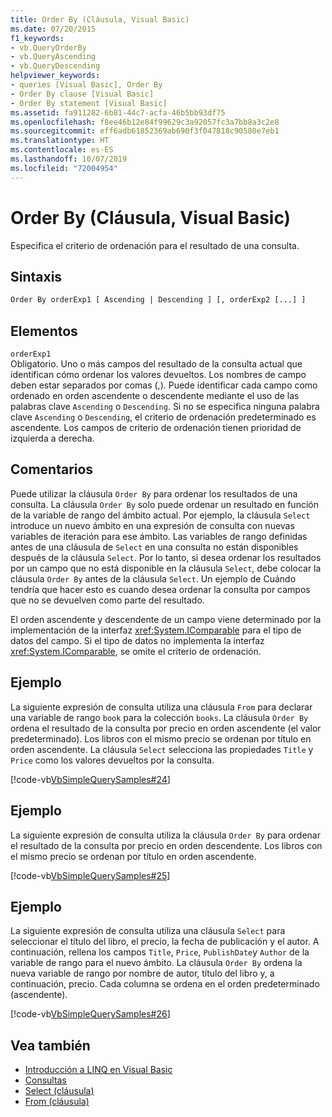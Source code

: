 ```yaml
---
title: Order By (Cláusula, Visual Basic)
ms.date: 07/20/2015
f1_keywords:
- vb.QueryOrderBy
- vb.QueryAscending
- vb.QueryDescending
helpviewer_keywords:
- queries [Visual Basic], Order By
- Order By clause [Visual Basic]
- Order By statement [Visual Basic]
ms.assetid: fa911282-6b81-44c7-acfa-46b5bb93df75
ms.openlocfilehash: f8ee46b12e84f99629c3a92057fc3a7bb8a3c2e8
ms.sourcegitcommit: eff6adb61852369ab690f3f047818c90580e7eb1
ms.translationtype: HT
ms.contentlocale: es-ES
ms.lasthandoff: 10/07/2019
ms.locfileid: "72004954"
---
```

# <a name="order-by-clause-visual-basic"></a>Order By (Cláusula, Visual Basic)
Especifica el criterio de ordenación para el resultado de una consulta.  
  
## <a name="syntax"></a>Sintaxis  
  
```vb  
Order By orderExp1 [ Ascending | Descending ] [, orderExp2 [...] ]  
```  
  
## <a name="parts"></a>Elementos  
 `orderExp1`  
 Obligatorio. Uno o más campos del resultado de la consulta actual que identifican cómo ordenar los valores devueltos. Los nombres de campo deben estar separados por comas (,). Puede identificar cada campo como ordenado en orden ascendente o descendente mediante el uso de las palabras clave `Ascending` o `Descending`. Si no se especifica ninguna palabra clave `Ascending` o `Descending`, el criterio de ordenación predeterminado es ascendente. Los campos de criterio de ordenación tienen prioridad de izquierda a derecha.  
  
## <a name="remarks"></a>Comentarios  
 Puede utilizar la cláusula `Order By` para ordenar los resultados de una consulta. La cláusula `Order By` solo puede ordenar un resultado en función de la variable de rango del ámbito actual. Por ejemplo, la cláusula `Select` introduce un nuevo ámbito en una expresión de consulta con nuevas variables de iteración para ese ámbito. Las variables de rango definidas antes de una cláusula de `Select` en una consulta no están disponibles después de la cláusula `Select`. Por lo tanto, si desea ordenar los resultados por un campo que no está disponible en la cláusula `Select`, debe colocar la cláusula `Order By` antes de la cláusula `Select`. Un ejemplo de Cuándo tendría que hacer esto es cuando desea ordenar la consulta por campos que no se devuelven como parte del resultado.  
  
 El orden ascendente y descendente de un campo viene determinado por la implementación de la interfaz <xref:System.IComparable> para el tipo de datos del campo. Si el tipo de datos no implementa la interfaz <xref:System.IComparable>, se omite el criterio de ordenación.  
  
## <a name="example"></a>Ejemplo  
 La siguiente expresión de consulta utiliza una cláusula `From` para declarar una variable de rango `book` para la colección `books`. La cláusula `Order By` ordena el resultado de la consulta por precio en orden ascendente (el valor predeterminado). Los libros con el mismo precio se ordenan por título en orden ascendente. La cláusula `Select` selecciona las propiedades `Title` y `Price` como los valores devueltos por la consulta.  
  
 [!code-vb[VbSimpleQuerySamples#24](~/samples/snippets/visualbasic/VS_Snippets_VBCSharp/VbSimpleQuerySamples/VB/QuerySamples1.vb#24)]  
  
## <a name="example"></a>Ejemplo  
 La siguiente expresión de consulta utiliza la cláusula `Order By` para ordenar el resultado de la consulta por precio en orden descendente. Los libros con el mismo precio se ordenan por título en orden ascendente.  
  
 [!code-vb[VbSimpleQuerySamples#25](~/samples/snippets/visualbasic/VS_Snippets_VBCSharp/VbSimpleQuerySamples/VB/QuerySamples1.vb#25)]  
  
## <a name="example"></a>Ejemplo  
 La siguiente expresión de consulta utiliza una cláusula `Select` para seleccionar el título del libro, el precio, la fecha de publicación y el autor. A continuación, rellena los campos `Title`, `Price`, `PublishDate`y `Author` de la variable de rango para el nuevo ámbito. La cláusula `Order By` ordena la nueva variable de rango por nombre de autor, título del libro y, a continuación, precio. Cada columna se ordena en el orden predeterminado (ascendente).  
  
 [!code-vb[VbSimpleQuerySamples#26](~/samples/snippets/visualbasic/VS_Snippets_VBCSharp/VbSimpleQuerySamples/VB/QuerySamples1.vb#26)]  
  
## <a name="see-also"></a>Vea también

- [Introducción a LINQ en Visual Basic](../../../visual-basic/programming-guide/language-features/linq/introduction-to-linq.md)
- [Consultas](../../../visual-basic/language-reference/queries/index.md)
- [Select (cláusula)](../../../visual-basic/language-reference/queries/select-clause.md)
- [From (cláusula)](../../../visual-basic/language-reference/queries/from-clause.md)
